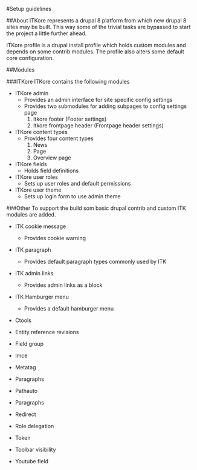 #Setup guidelines

##About
ITKore represents a drupal 8 platform from which new drupal 8 sites may be built. This way some of the trivial tasks are bypassed to start the project a little further ahead.

ITKore profile is a drupal install profile which holds custom modules and depends on some contrib modules. The profile also alters some default core configuration.

##Modules

###ITKore
ITKore contains the following modules

* ITKore admin
   * Provides an admin interface for site specific config settings
   * Provides two submodules for adding subpages to config settings page
      1. Itkore footer (Footer settings)
      2. Itkore frontpage header (Frontpage header settings)
* ITKore content types
   * Provides four content types
      1. News
      2. Page
      3. Overview page
* ITKore fields
   * Holds field definitions
* ITKore user roles
   * Sets up user roles and default permissions
* ITKore user theme
   * Sets up login form to use admin theme

###Other
To support the build som basic drupal contrib and custom ITK modules are added.

* ITK cookie message
   * Provides cookie warning
* ITK paragraph
   * Provides default paragraph types commonly used by ITK
* ITK admin links
   * Provides admin links as a block
* ITK Hamburger menu
   * Provides a default hamburger menu

* Ctools
* Entity reference revisions
* Field group
* Imce
* Metatag
* Paragraphs
* Pathauto
* Paragraphs
* Redirect
* Role delegation
* Token
* Toolbar visibility
* Youtube field
